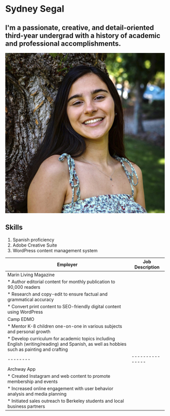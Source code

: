 # Sydney Segal
## I'm a passionate, creative, and detail-oriented third-year undergrad with a history of academic and professional accomplishments.

!['Headshot of Sydney Segal against tree'](Sydney.jpg)

## Skills
1. Spanish proficiency
2. Adobe Creative Suite
3. WordPress content management system

|Employer|Job Description|
|--------|---------------|
|Marin Living Magazine|
* Author editorial content for monthly publication to 90,000 readers|
* Research and copy-edit to ensure factual and grammatical accuracy|
* Convert print content to SEO-friendly digital content using WordPress|
|Camp EDMO|
* Mentor K-8 children one-on-one in various subjects and personal growth|
* Develop curriculum for academic topics including English (writing/reading) and Spanish, as well as hobbies such as painting and crafting|
|--------|---------------|
|Archway App|
* Created Instagram and web content to promote membership and events|
* Increased online engagement with user behavior analysis and media planning|
* Initiated sales outreach to Berkeley students and local business partners|
